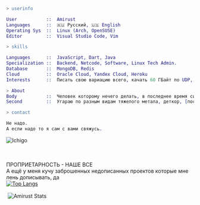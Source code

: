 ```erl
> userinfo

User           ::  Amirust
Languages      ::  🇷🇺 Русский, 🇺🇸 English
Operating Sys  ::  Linux (Arch, OpenSUSE)
Editor         ::  Visual Studio Code, Vim

> skills

Languages      ::  JavaScript, Dart, Java
Specialization ::  Backend, Netcode, Software, Linux Tech Admin.
Database       ::  MongoDB, Redis
Cloud          ::  Oracle Cloud, Yandex Cloud, Heroku
Interests      ::  Писать свою вариацию всего, качать 60 ГБайт по UDP, Сетевые протоколы

> About
Body           ::  Человек которому нечего делать, в последнее время сижу на игле неткода и сетевого программирования, хоть и не могу заявить что являюсь неткодером потому что уровень знаний достаточно маленький, но тем не менее страдаю именно этим.
Second         ::  Угараю по разным видам тяжелого метала, деткор, [пост] блек метал и прочее, если кто-то хочет подсесть на подобное то можете спросить, может что-то посоветую послушать

> contact

Не надо.
А если надо то я сам с вами свяжусь.
```

![Ichigo](https://downloader.disk.yandex.ru/preview/50c1c69fed6b6987b878a530dbad011b572f6565f7dc06363894c2842cfd8cf2/63d491df/QfPk4Mub8J9K30_z_MY3hZ_Dr2TP4wqK_pli0m0B41FV4WsnGuo_0jfjhWCNcHxozB4--S2cSoQiP3nokHYt_A%3D%3D?uid=0&filename=msedge_kPQamO0ria.png&disposition=inline&hash=&limit=0&content_type=image%2Fpng&owner_uid=0&tknv=v2&size=1920x1080)

<br><br>
ПРОПРИЕТАРНОСТЬ - НАШЕ ВСЕ<br>
А ещё у меня кучу заброшенных недописанных проектов которые мне лень дописывать, да<br>
[![Top Langs](https://github-readme-stats.vercel.app/api/top-langs/?username=Amirust&hide=Dockerfile&theme=github_dark)](https://github.com/anuraghazra/github-readme-stats)
<p>&nbsp;<img align="center" src="https://github-readme-stats.vercel.app/api?username=amirust&show_icons=true&locale=en&theme=github_dark" alt="Amirust Stats" /></p>
